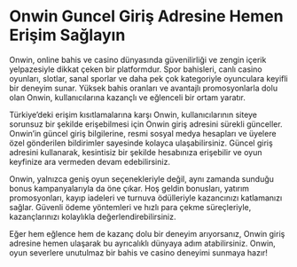 # Onwin Guncel Giriş Adresine Hemen Erişim Sağlayın
Onwin, online bahis ve casino dünyasında güvenilirliği ve zengin içerik yelpazesiyle dikkat çeken bir platformdur. Spor bahisleri, canlı casino oyunları, slotlar, sanal sporlar ve daha pek çok kategoriyle oyunculara keyifli bir deneyim sunar. Yüksek bahis oranları ve avantajlı promosyonlarla dolu olan Onwin, kullanıcılarına kazançlı ve eğlenceli bir ortam yaratır.

Türkiye’deki erişim kısıtlamalarına karşı Onwin, kullanıcılarının siteye sorunsuz bir şekilde erişebilmesi için Onwin giriş adresini sürekli günceller. Onwin’in güncel giriş bilgilerine, resmi sosyal medya hesapları ve üyelere özel gönderilen bildirimler sayesinde kolayca ulaşabilirsiniz. Güncel giriş adresini kullanarak, kesintisiz bir şekilde hesabınıza erişebilir ve oyun keyfinize ara vermeden devam edebilirsiniz.

Onwin, yalnızca geniş oyun seçenekleriyle değil, aynı zamanda sunduğu bonus kampanyalarıyla da öne çıkar. Hoş geldin bonusları, yatırım promosyonları, kayıp iadeleri ve turnuva ödülleriyle kazancınızı katlamanızı sağlar. Güvenli ödeme yöntemleri ve hızlı para çekme süreçleriyle, kazançlarınızı kolaylıkla değerlendirebilirsiniz.

Eğer hem eğlence hem de kazanç dolu bir deneyim arıyorsanız, Onwin giriş adresine hemen ulaşarak bu ayrıcalıklı dünyaya adım atabilirsiniz. Onwin, oyun severlere unutulmaz bir bahis ve casino deneyimi sunmaya hazır!
